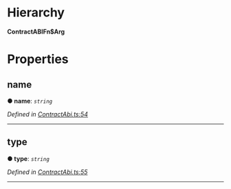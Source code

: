 

# Hierarchy

**ContractABIFn$Arg**

# Properties

<a id="name"></a>

##  name

**● name**: *`string`*

*Defined in [ContractAbi.ts:54](https://github.com/polkadot-js/api/blob/63846ac/packages/types/src/ContractAbi.ts#L54)*

___
<a id="type"></a>

##  type

**● type**: *`string`*

*Defined in [ContractAbi.ts:55](https://github.com/polkadot-js/api/blob/63846ac/packages/types/src/ContractAbi.ts#L55)*

___

